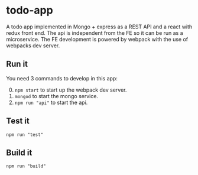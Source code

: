 # todo-app

A todo app implemented in Mongo + express as a REST API and a react with redux front end. The api is independent from the FE so it can be run as a microservice. The FE development is powered by webpack with the use of webpacks dev server. 

## Run it
You need 3 commands to develop in this app:

0. ```npm start``` to start up the webpack dev server. 
0. ```mongod``` to start the mongo service. 
0. ```npm run "api"``` to start the api. 

## Test it
```
npm run "test"
```

## Build it
```
npm run "build"
```
